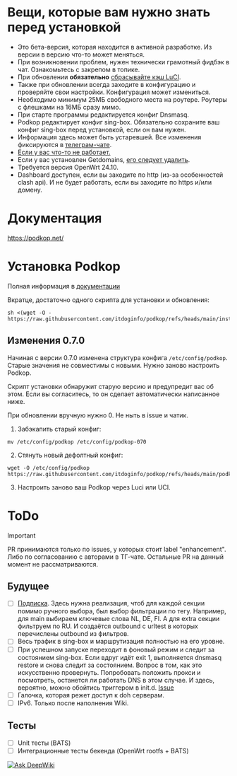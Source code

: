 # Вещи, которые вам нужно знать перед установкой

- Это бета-версия, которая находится в активной разработке. Из версии в версию что-то может меняться.
- При возникновении проблем, нужен технически грамотный фидбэк в чат. Ознакомьтесь с закрепом в топике.
- При обновлении **обязательно** [сбрасывайте кэш LuCI](https://podkop.net/docs/clear-browser-cache/).
- Также при обновлении всегда заходите в конфигурацию и проверяйте свои настройки. Конфигурация может измениться.
- Необходимо минимум 25МБ свободного места на роутере. Роутеры с флешками на 16МБ сразу мимо.
- При старте программы редактируется конфиг Dnsmasq.
- Podkop редактирует конфиг sing-box. Обязательно сохраните ваш конфиг sing-box перед установкой, если он вам нужен.
- Информация здесь может быть устаревшей. Все изменения фиксируются в [телеграм-чате](https://t.me/itdogchat/81758/420321).
- [Если у вас что-то не работает.](https://podkop.net/docs/diagnostics/)
- Если у вас установлен Getdomains, [его следует удалить](https://github.com/itdoginfo/domain-routing-openwrt?tab=readme-ov-file#%D1%81%D0%BA%D1%80%D0%B8%D0%BF%D1%82-%D0%B4%D0%BB%D1%8F-%D1%83%D0%B4%D0%B0%D0%BB%D0%B5%D0%BD%D0%B8%D1%8F).
- Требуется версия OpenWrt 24.10.
- Dashboard доступен, если вы заходите по http (из-за особенностей clash api). И не будет работать, если вы заходите по https и/или домену.

# Документация
https://podkop.net/

# Установка Podkop
Полная информация в [документации](https://podkop.net/docs/install/)

Вкратце, достаточно одного скрипта для установки и обновления:
```
sh <(wget -O - https://raw.githubusercontent.com/itdoginfo/podkop/refs/heads/main/install.sh)
```

## Изменения 0.7.0
Начиная с версии 0.7.0 изменена структура конфига `/etc/config/podkop`. Старые значения не совместимы с новыми. Нужно заново настроить Podkop.

Скрипт установки обнаружит старую версию и предупредит вас об этом. Если вы согласитесь, то он сделает автоматически написанное ниже.

При обновлении вручную нужно
0. Не ныть в issue и чатик.
1. Забэкапить старый конфиг:
```
mv /etc/config/podkop /etc/config/podkop-070
```
2. Стянуть новый дефолтный конфиг:
```
wget -O /etc/config/podkop https://raw.githubusercontent.com/itdoginfo/podkop/refs/heads/main/podkop/files/etc/config/podkop
```
3. Настроить заново ваш Podkop через Luci или UCI.

# ToDo

> [!IMPORTANT]  
> PR принимаются только по issues, у которых стоит label "enhancement". Либо по согласованию с авторами в ТГ-чате. Остальные PR на данный момент не рассматриваются.

## Будущее
- [ ] [Подписка](https://github.com/itdoginfo/podkop/issues/118). Здесь нужна реализация, чтоб для каждой секции помимо ручного выбора, был выбор фильтрации по тегу. Например, для main выбираем ключевые слова NL, DE, FI. А для extra секции фильтруем по RU. И создаётся outbound c urltest в которых перечислены outbound из фильтров.
- [ ] Весь трафик в sing-box и маршрутизация полностью на его уровне.
- [ ] При успешном запуске переходит в фоновый режим и следит за состоянием sing-box. Если вдруг идёт exit 1, выполняется dnsmasq restore и снова следит за состоянием. Вопрос в том, как это искусственно провернуть. Попробовать положить прокси и посмотреть, останется ли работать DNS в этом случае. И здесь, вероятно, можно обойтись триггером в init.d. [Issue](https://github.com/itdoginfo/podkop/issues/111)
- [ ] Галочка, которая режет доступ к doh серверам.
- [ ] IPv6. Только после наполнения Wiki.

## Тесты
- [ ] Unit тесты (BATS)
- [ ] Интеграционные тесты бекенда (OpenWrt rootfs + BATS)

[![Ask DeepWiki](https://deepwiki.com/badge.svg)](https://deepwiki.com/itdoginfo/podkop)